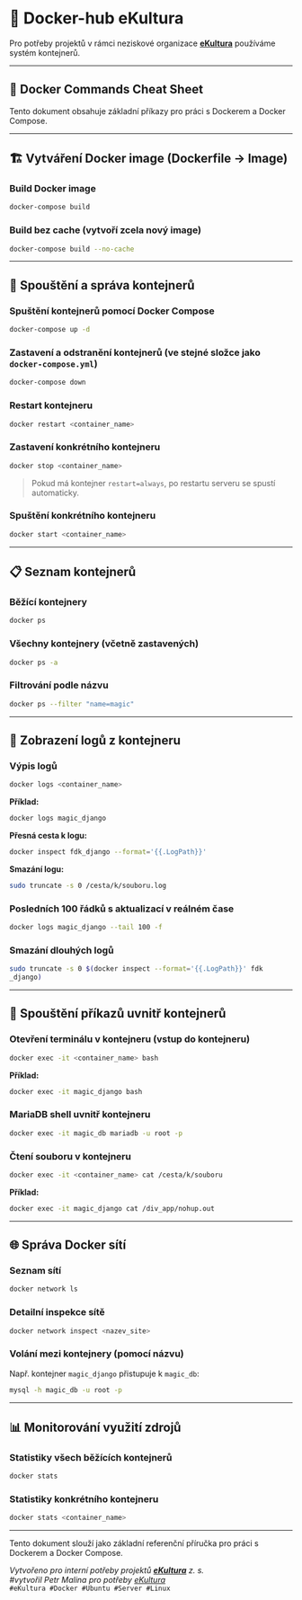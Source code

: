 # 🐳 Docker-hub eKultura

Pro potřeby projektů v rámci neziskové organizace **[eKultura](https://ekultura.eu)** používáme systém kontejnerů.

---

## 🧰 Docker Commands Cheat Sheet

Tento dokument obsahuje základní příkazy pro práci s Dockerem a Docker Compose.

---

## 🏗️ Vytváření Docker image (Dockerfile → Image)


### Build Docker image
```sh
docker-compose build
```

### Build bez cache (vytvoří zcela nový image)
```sh
docker-compose build --no-cache
```

---

## 🚀 Spouštění a správa kontejnerů

### Spuštění kontejnerů pomocí Docker Compose
```sh
docker-compose up -d
```

### Zastavení a odstranění kontejnerů (ve stejné složce jako `docker-compose.yml`)
```sh
docker-compose down
```

### Restart kontejneru
```sh
docker restart <container_name>
```

### Zastavení konkrétního kontejneru
```sh
docker stop <container_name>
```
> Pokud má kontejner `restart=always`, po restartu serveru se spustí automaticky.

### Spuštění konkrétního kontejneru
```sh
docker start <container_name>
```

---

## 📋 Seznam kontejnerů

### Běžící kontejnery
```sh
docker ps
```

### Všechny kontejnery (včetně zastavených)
```sh
docker ps -a
```

### Filtrování podle názvu
```sh
docker ps --filter "name=magic"
```

---

## 📄 Zobrazení logů z kontejneru

### Výpis logů
```sh
docker logs <container_name>
```
**Příklad:**
```sh
docker logs magic_django
```

**Přesná cesta k logu:**
```sh
docker inspect fdk_django --format='{{.LogPath}}'
```
**Smazání logu:**
```sh
sudo truncate -s 0 /cesta/k/souboru.log
```


### Posledních 100 řádků s aktualizací v reálném čase
```sh
docker logs magic_django --tail 100 -f
```

### Smazání dlouhých logů
```sh
sudo truncate -s 0 $(docker inspect --format='{{.LogPath}}' fdk
_django)
```

---

## 🔧 Spouštění příkazů uvnitř kontejnerů

### Otevření terminálu v kontejneru (**vstup do kontejneru**)
```sh
docker exec -it <container_name> bash
```
**Příklad:**
```sh
docker exec -it magic_django bash
```

### MariaDB shell uvnitř kontejneru
```sh
docker exec -it magic_db mariadb -u root -p
```

### Čtení souboru v kontejneru
```sh
docker exec -it <container_name> cat /cesta/k/souboru
```
**Příklad:**
```sh
docker exec -it magic_django cat /div_app/nohup.out
```

---

## 🌐 Správa Docker sítí

### Seznam sítí
```sh
docker network ls
```

### Detailní inspekce sítě
```sh
docker network inspect <nazev_site>
```

### Volání mezi kontejnery (pomocí názvu)
Např. kontejner `magic_django` přistupuje k `magic_db`:
```sh
mysql -h magic_db -u root -p
```

---

## 📊 Monitorování využití zdrojů

### Statistiky všech běžících kontejnerů
```sh
docker stats
```

### Statistiky konkrétního kontejneru
```sh
docker stats <container_name>
```

---

Tento dokument slouží jako základní referenční příručka pro práci s Dockerem a Docker Compose.

_Vytvořeno pro interní potřeby projektů **[eKultura](https://ekultura.eu)** z. s._  
_*#vytvořil Petr Malina pro potřeby [eKultura](https://ekultura.eu)*_  
`#eKultura #Docker #Ubuntu #Server #Linux`

